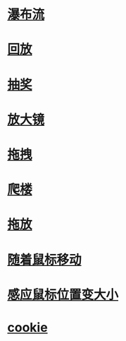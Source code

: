 # [瀑布流](https://edward7503.github.io/DEMO/NACTIVE_JS/瀑布流.html)
# [回放](https://edward7503.github.io/DEMO/NACTIVE_JS/回放.html)
# [抽奖](https://edward7503.github.io/DEMO/NACTIVE_JS/抽奖.html)
# [放大镜](https://edward7503.github.io/DEMO/NACTIVE_JS/放大镜.html)
# [拖拽](https://edward7503.github.io/DEMO/NACTIVE_JS/拖拽.html)
# [爬楼](https://edward7503.github.io/DEMO/NACTIVE_JS/爬楼.html)
# [拖放](https://edward7503.github.io/DEMO/NACTIVE_JS/Drag_drop_demo/index.html)
# [随着鼠标移动](https://edward7503.github.io/DEMO/NACTIVE_JS/随着鼠标运动.html)
# [感应鼠标位置变大小](https://edward7503.github.io/DEMO/NACTIVE_JS/感应鼠标位置变大小.html)
# [cookie](https://edward7503.github.io/DEMO/NACTIVE_JS/cookie.html)
